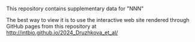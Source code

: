 This repository contains supplementary data for 
"NNN"

The best way to view it is to use the interactive web site rendered through GitHub pages from this repository at http://intbio.github.io/2024_Druzhkova_et_al/


